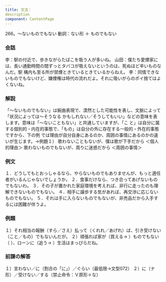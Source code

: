 ```yaml
---
title: 文法：
description
component: ContentPage
---
```



266。～ないものでもない
動詞：ない形 ＋ ものでもない
### 会話
李：駅の付近で、歩きながらたばこを吸う人が多いね。
山田：僕たち愛煙家には、長い通勤時間の間ずっとタバコが吸えないというのは、死ぬほど辛いものなんだ。駅 構内も至る所が禁煙ときているときているからねえ。
李：同情できないものでもないけど、嫌煙権は時代の流れだよ。それに吸いがらのポイ捨てはよくないね。
### 解説
「～ないものでもない」は婉曲表現で、漠然とした可能性を表し、文脈によって「状況によっては～そうなる かもしれない／そうしてもいい」などの意味を表します。意味は「～ないこともない」と共通していますが、「こ と」は自分に属する個別的・内在的事態で、「もの」は自分の外に存在する一般的・外在的事態ですから、下の例 では理由が自分自身にあるのか、周囲の事情にあるのかの違いが生じます。→例題１）
歌わないこともないが、僕は歌が下手だから ＜個人的理由＞ 歌わないものでもないが、周りに迷惑だから ＜周囲の事情＞
### 例文
１．どうしてもとおっしゃるなら、やらないものでもありませんが、もっと適任者がいるんじゃないでしょうか。
２．食事だけなら、つき合ってあげないものでもないわ。
３．その子が置かれた家庭環境を考えれば、非行に走ったのも理解できないものでもない。
４．相手に譲歩する気があれば、再交渉に応じないものでもない。
５．それは手に入らないものでもないが、非売品だから入手するには困難が伴うよ。
### 例題
１）それ相当の報酬（すら／さえ）払って（くれれ／あげれ）ば、引き受けない（こと／もの）でもないんだが。
２）頑張れば家が（買える→ ）ものでもない（ ）、ローンに（追う→ ）生活はまっぴらだね。
### 前課の解答
１）言わない／に（割合の「に」）／ぐらい（最低限→文型072）
２）に（ナ形）／受けない／する（禁止命令：Ｖ原形＋な）
